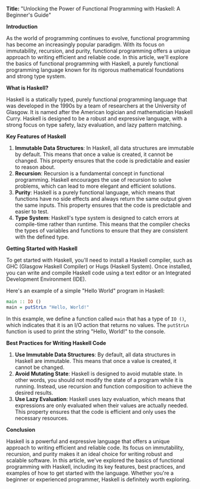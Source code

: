 **Title:** "Unlocking the Power of Functional Programming with Haskell: A Beginner's Guide"

**Introduction**

As the world of programming continues to evolve, functional programming has become an increasingly popular paradigm. With its focus on immutability, recursion, and purity, functional programming offers a unique approach to writing efficient and reliable code. In this article, we'll explore the basics of functional programming with Haskell, a purely functional programming language known for its rigorous mathematical foundations and strong type system.

**What is Haskell?**

Haskell is a statically typed, purely functional programming language that was developed in the 1990s by a team of researchers at the University of Glasgow. It is named after the American logician and mathematician Haskell Curry. Haskell is designed to be a robust and expressive language, with a strong focus on type safety, lazy evaluation, and lazy pattern matching.

**Key Features of Haskell**

1. **Immutable Data Structures**: In Haskell, all data structures are immutable by default. This means that once a value is created, it cannot be changed. This property ensures that the code is predictable and easier to reason about.
2. **Recursion**: Recursion is a fundamental concept in functional programming. Haskell encourages the use of recursion to solve problems, which can lead to more elegant and efficient solutions.
3. **Purity**: Haskell is a purely functional language, which means that functions have no side effects and always return the same output given the same inputs. This property ensures that the code is predictable and easier to test.
4. **Type System**: Haskell's type system is designed to catch errors at compile-time rather than runtime. This means that the compiler checks the types of variables and functions to ensure that they are consistent with the defined type.

**Getting Started with Haskell**

To get started with Haskell, you'll need to install a Haskell compiler, such as GHC (Glasgow Haskell Compiler) or Hugs (Haskell System). Once installed, you can write and compile Haskell code using a text editor or an Integrated Development Environment (IDE).

Here's an example of a simple "Hello World" program in Haskell:

```haskell
main :: IO ()
main = putStrLn "Hello, World!"
```

In this example, we define a function called `main` that has a type of `IO ()`, which indicates that it is an I/O action that returns no values. The `putStrLn` function is used to print the string "Hello, World!" to the console.

**Best Practices for Writing Haskell Code**

1. **Use Immutable Data Structures**: By default, all data structures in Haskell are immutable. This means that once a value is created, it cannot be changed.
2. **Avoid Mutating State**: Haskell is designed to avoid mutable state. In other words, you should not modify the state of a program while it is running. Instead, use recursion and function composition to achieve the desired results.
3. **Use Lazy Evaluation**: Haskell uses lazy evaluation, which means that expressions are only evaluated when their values are actually needed. This property ensures that the code is efficient and only uses the necessary resources.

**Conclusion**

Haskell is a powerful and expressive language that offers a unique approach to writing efficient and reliable code. Its focus on immutability, recursion, and purity makes it an ideal choice for writing robust and scalable software. In this article, we've explored the basics of functional programming with Haskell, including its key features, best practices, and examples of how to get started with the language. Whether you're a beginner or experienced programmer, Haskell is definitely worth exploring.